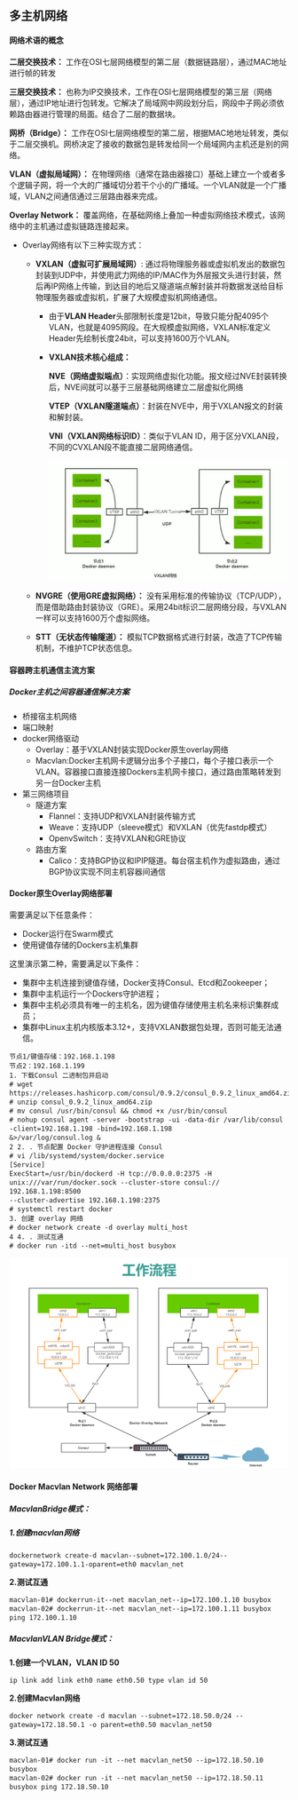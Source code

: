 ## 多主机网络

#### 网络术语的概念

**二层交换技术：** 工作在OSI七层网络模型的第二层（数据链路层），通过MAC地址进行帧的转发

**三层交换技术：** 也称为IP交换技术，工作在OSI七层网络模型的第三层（网络层），通过IP地址进行包转发。它解决了局域网中网段划分后，网段中子网必须依赖路由器进行管理的局面。结合了二层的数据块。

**网桥（Bridge）：** 工作在OSI七层网络模型的第二层，根据MAC地地址转发，类似于二层交换机。网桥决定了接收的数据包是转发给同一个局域网内主机还是别的网络。

**VLAN（虚拟局域网）：** 在物理网络（通常在路由器接口）基础上建立一个或者多个逻辑子网，将一个大的广播域切分若干个小的广播域。一个VLAN就是一个广播域，VLAN之间通信通过三层路由器来完成。

**Overlay Network：** 覆盖网络，在基础网络上叠加一种虚拟网络技术模式，该网络中的主机通过虚拟链路连接起来。

- Overlay网络有以下三种实现方式：

  - **VXLAN（虚拟可扩展局域网）**: 通过将物理服务器或虚拟机发出的数据包封装到UDP中，并使用武力网络的IP/MAC作为外层报文头进行封装，然后再IP网络上传输，到达目的地后又隧道端点解封装并将数据发送给目标物理服务器或虚拟机，扩展了大规模虚拟机网络通信。

    - 由于**VLAN Header**头部限制长度是12bit，导致只能分配4095个VLAN，也就是4095网段。在大规模虚拟网络，VXLAN标准定义Header先绘制长度24bit，可以支持1600万个VLAN。

    - **VXLAN技术核心组成：**

      **NVE（网络虚拟端点）**：实现网络虚拟化功能。报文经过NVE封装转换后，NVE间就可以基于三层基础网络建立二层虚拟化网络

      **VTEP（VXLAN隧道端点）**：封装在NVE中，用于VXLAN报文的封装和解封装。

      **VNI（VXLAN网络标识ID）**：类似于VLAN ID，用于区分VXLAN段，不同的CVXLAN段不能直接二层网络通信。

      ![](https://github.com/xiaorui2017/docker/blob/master/img/2018-10-15_151446.png)

  - **NVGRE（使用GRE虚拟网络）：** 没有采用标准的传输协议（TCP/UDP），而是借助路由封装协议（GRE）。采用24bit标识二层网络分段，与VXLAN一样可以支持1600万个虚拟网络。

  - **STT（无状态传输隧道）：** 模拟TCP数据格式进行封装，改造了TCP传输机制，不维护TCP状态信息。



#### 容器跨主机通信主流方案

##### Docker主机之间容器通信解决方案

- 桥接宿主机网络
- 端口映射
- docker网络驱动
  - Overlay：基于VXLAN封装实现Docker原生overlay网络
  - Macvlan:Docker主机网卡逻辑分出多个子接口，每个子接口表示一个VLAN。容器接口直接连接Dockers主机网卡接口，通过路由策略转发到另一台Docker主机
- 第三网络项目
  - 隧道方案
    - Flannel：支持UDP和VXLAN封装传输方式
    - Weave：支持UDP（sleeve模式）和VXLAN（优先fastdp模式）
    - OpenvSwitch：支持VXLAN和GRE协议
  - 路由方案
    - Calico：支持BGP协议和IPIP隧道。每台宿主机作为虚拟路由，通过BGP协议实现不同主机容器间通信



#### Docker原生Overlay网络部署

需要满足以下任意条件：

- Docker运行在Swarm模式
- 使用键值存储的Dockers主机集群

这里演示第二种，需要满足以下条件：

- 集群中主机连接到键值存储，Docker支持Consul、Etcd和Zookeeper；
- 集群中主机运行一个Dockers守护进程；
- 集群中主机必须具有唯一的主机名，因为键值存储使用主机名来标识集群成员；
- 集群中Linux主机内核版本3.12+，支持VXLAN数据包处理，否则可能无法通信。

```shell
节点1/键值存储：192.168.1.198
节点2：192.168.1.199
1. 下载Consul 二进制包并启动
# wget https://releases.hashicorp.com/consul/0.9.2/consul_0.9.2_linux_amd64.zip
# unzip consul_0.9.2_linux_amd64.zip
# mv consul /usr/bin/consul && chmod +x /usr/bin/consul
# nohup consul agent -server -bootstrap -ui -data-dir /var/lib/consul -client=192.168.1.198 -bind=192.168.1.198
&>/var/log/consul.log &
2 2. . 节点配置 Docker 守护进程连接 Consul
# vi /lib/systemd/system/docker.service
[Service]
ExecStart=/usr/bin/dockerd -H tcp://0.0.0.0:2375 -H unix:///var/run/docker.sock --cluster-store consul:// 192.168.1.198:8500
--cluster-advertise 192.168.1.198:2375
# systemctl restart docker
3. 创建 overlay 网络
# docker network create -d overlay multi_host
4 4. . 测试互通
# docker run -itd --net=multi_host busybox
```

![](https://github.com/xiaorui2017/docker/blob/master/img/2018-10-15_202731.png)

#### Docker Macvlan Network 网络部署

##### **MacvlanBridge模式：**

##### 1.创建macvlan网络

```shell
dockernetwork create-d macvlan--subnet=172.100.1.0/24--gateway=172.100.1.1-oparent=eth0 macvlan_net
```

**2.测试互通**

```shell
macvlan-01# dockerrun-it--net macvlan_net--ip=172.100.1.10 busybox
macvlan-02# dockerrun-it--net macvlan_net--ip=172.100.1.11 busybox ping 172.100.1.10
```

##### MacvlanVLAN Bridge模式：

**1.创建一个VLAN，VLAN ID 50**

```shell
ip link add link eth0 name eth0.50 type vlan id 50
```

**2.创建Macvlan网络**

```shell
docker network create -d macvlan --subnet=172.18.50.0/24 --gateway=172.18.50.1 -o parent=eth0.50 macvlan_net50
```

**3.测试互通**

```shell
macvlan-01# docker run -it --net macvlan_net50 --ip=172.18.50.10 busybox
macvlan-02# docker run -it --net macvlan_net50 --ip=172.18.50.11 busybox ping 172.18.50.10
```



